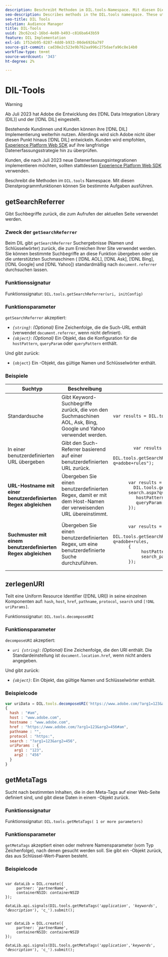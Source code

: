 ```yaml
---
description: Beschreibt Methoden im DIL.tools-Namespace. Mit diesen Dienstprogrammfunktionen können Sie bestimmte Aufgaben ausführen.
seo-description: Describes methods in the DIL.tools namespace. These utility functions help you perform specific tasks.
seo-title: DIL Tools
solution: Audience Manager
title: DIL-Tools
uuid: 2bc62ce2-16bd-4e80-b493-c816ba643b59
feature: DIL Implementation
exl-id: 1f52eb95-8287-4dd0-b933-00de6926a797
source-git-commit: cad38e2c523e9b762aa996c275daefa96c8e14b0
workflow-type: tm+mt
source-wordcount: '343'
ht-degree: 2%

---
```


# DIL-Tools

>[!WARNING]
>
>Ab Juli 2023 hat Adobe die Entwicklung des [!DNL Data Integration Library (DIL)] und der [!DNL DIL] eingestellt.
>
>Bestehende Kundinnen und Kunden können ihre [!DNL DIL] Implementierung weiterhin nutzen. Allerdings wird sich Adobe nicht über diesen Punkt hinaus [!DNL DIL] entwickeln. Kunden wird empfohlen, [Experience Platform Web SDK](https://experienceleague.adobe.com/docs/experience-platform/edge/home.html?lang=de) auf ihre langfristige Datenerfassungsstrategie hin zu überprüfen.
>
>Kunden, die nach Juli 2023 neue Datenerfassungsintegrationen implementieren möchten, sollten stattdessen [Experience Platform Web SDK](https://experienceleague.adobe.com/docs/experience-platform/edge/home.html?lang=de) verwenden.

Beschreibt die Methoden im `DIL.tools` Namespace. Mit diesen Dienstprogrammfunktionen können Sie bestimmte Aufgaben ausführen.

<!-- 

c_dil_functions.xml

 -->

## getSearchReferrer

Gibt Suchbegriffe zurück, die zum Aufrufen der aktuellen Seite verwendet werden.

<!-- 

r_dil_get_search_referrer.xml

 -->

### Zweck der `getSearchReferrer`

Beim DIL gibt `getSearchReferrer` Suchergebnisse (Namen und Schlüsselwörter) zurück, die zum Erreichen Ihrer Site verwendet werden. Sie können bestimmte Suchbegriffe an diese Funktion übergeben oder sie die unterstützten Suchmaschinen ( [!DNL AOL], [!DNL Ask], [!DNL Bing], [!DNL Google] und [!DNL Yahoo]) standardmäßig nach `document.referrer` durchsuchen lassen.

### Funktionssignatur

Funktionssignatur: `DIL.tools.getSearchReferrer(uri, initConfig)`

### Funktionsparameter

`getSearchReferrer` akzeptiert:

* *`{string}`*: *(Optional)* Eine Zeichenfolge, die die Such-URL enthält (verwendet `document.referrer`, wenn nicht definiert).
* *`{object}`*: *(Optional)* Ein Objekt, das die Konfiguration für die `hostPattern`, `queryParam` oder `queryPattern` enthält.

Und gibt zurück:

* `{object}` Ein -Objekt, das gültige Namen und Schlüsselwörter enthält.

### Beispiele

<table id="table_D035276601EC428295E4D619F05BB8D0"> 
 <thead> 
  <tr> 
   <th> Suchtyp </th> 
   <th> Beschreibung </th> 
   <th> Code-Beispiel </th> 
  </tr> 
 </thead>
 <tbody> 
  <tr> 
   <td> Standardsuche</td> 
   <td> Gibt Keyword-Suchbegriffe zurück, die von den Suchmaschinen AOL, Ask, Bing, Google und Yahoo verwendet werden. </td> 
   <td>
      <code>var&nbsp;results&nbsp;=&nbsp;DIL.tools.getSearchReferrer();</code> 
  </td>
  </tr> 
  <tr> 
   <td>In einer benutzerdefinierten URL übergeben</td> 
   <td>Gibt den Such-Referrer basierend auf einer benutzerdefinierten URL zurück.</td> 
   <td> 
  <code>
        var&nbsp;results&nbsp;= 
        DIL.tools.getSearchReferrer("https://www.ehow.com/search.aspx?q=adobe+rules");
  </code>
</td> 
  </tr> 
  <tr> 
   <td> <b>URL-Hostname mit einer benutzerdefinierten Regex abgleichen</b></td> 
   <td> Übergeben Sie einen benutzerdefinierten Regex, damit er mit dem Host-Namen der verweisenden URL übereinstimmt. </td> 
   <td> 
  <code>
      var results = 
        DIL.tools.getSearchReferrer("https://www.ehow.com/
      search.aspx?q=adobe+rules",&lbrace; 
      &nbsp;&nbsp;&nbsp;hostPattern:/ehow\./, 
      &nbsp;&nbsp;&nbsp;queryParam:"p" 
      &rbrace;); 
  </code>
  </td></tr> 
  <tr> 
   <td> <b>Suchmuster mit einem benutzerdefinierten Regex abgleichen</b> </td> 
   <td> Übergeben Sie einen benutzerdefinierten Regex, um eine benutzerdefinierte Suche durchzuführen. </td> 
   <td> 
    <code>
      var&nbsp;results&nbsp;= 
      DIL.tools.getSearchReferrer("https://www.ehow.com/search.aspx?q=adobe+rules,
      &lbrace;
        &nbsp;&nbsp;&nbsp;hostPattern:/ehow\./, 
        &nbsp;&nbsp;&nbsp;search_pattern:/[&amp;\?]p=([^&amp;]+/ 
      &rbrace;);
    </code>
   </td> 
  </tr> 
 </tbody> 
</table>

## zerlegenURI

Teilt eine Uniform Resource Identifier ([!DNL URI]) in seine einzelnen Komponenten auf: `hash`, `host`, `href`, `pathname`, `protocol`, `search` und `[!DNL uriParams]`.

<!-- 

r_dil_decompose.xml

 -->

Funktionssignatur: `DIL.tools.decomposeURI`

### Funktionsparameter

`decomposeURI` akzeptiert:

* *`uri {string}`*: *(Optional)* Eine Zeichenfolge, die den URI enthält. Die Standardeinstellung ist `document.location.href`, wenn nicht anders angegeben.

Und gibt zurück:

* *`{object}`*: Ein Objekt, das gültige Namen und Schlüsselwörter enthält.

### Beispielcode


```javascript
var uriData = DIL.tools.decomposeURI('https://www.adobe.com/?arg1=123&arg2=456#am'); 
{ 
  hash : "#am", 
  host : "www.adobe.com", 
  hostname : "www.adobe.com", 
  href : "https://www.adobe.com/?arg1=123&arg2=456#am", 
  pathname : "", 
  protocol : "https:", 
  search : "?arg1=123&arg2=456", 
  uriParams : { 
    arg1 : "123", 
    arg2 : "456" 
  } 
}
```

## getMetaTags

Sucht nach bestimmten Inhalten, die in den Meta-Tags auf einer Web-Seite definiert sind, und gibt diese Daten in einem -Objekt zurück.

<!-- 

r_dil_get_metatags.xml

 -->

### Funktionssignatur

Funktionssignatur: `DIL.tools.getMetaTags( 1 or more parameters)`

### Funktionsparameter

`getMetaTags` akzeptiert einen oder mehrere Namensparameter (vom Typ Zeichenfolge), nach denen gesucht werden soll. Sie gibt ein -Objekt zurück, das aus Schlüssel-Wert-Paaren besteht.

### Beispielcode

<pre class="javascript"><code>
var dataLib = DIL.create(&lbrace; 
     partner: '<i>partnerName'</i>, 
     containerNSID: <i>containerNSID</i> 
&rbrace;); 

dataLib.api.signals(DIL.tools.getMetaTags('<i>application</i>', '<i>keywords</i>',  '<i>description</i>'), 'c_').submit();
</code></pre>

<pre><code>
var dataLib = DIL.create(&lbrace; 
     partner: <i>&grave;partnerName'</i>, 
     containerNSID: <i>containerNSID</i> 
&rbrace;); 

dataLib.api.signals(DIL.tools.getMetaTags('<i>application</i>','<i>keywords</i>', '<i>description</i>'), 'c_').submit();
</code></pre>
